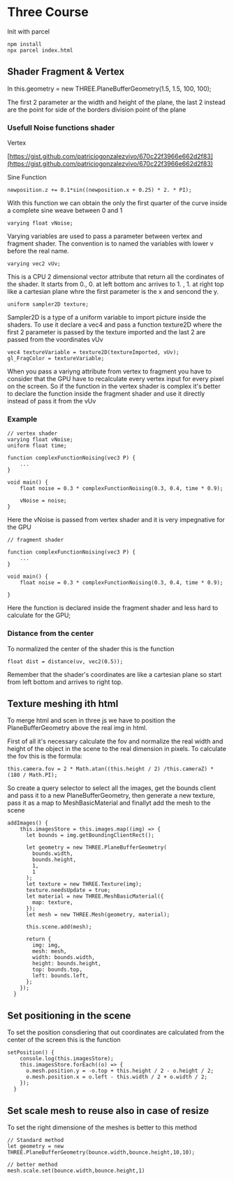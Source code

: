 

# Three Course

Init with parcel

```
npm install
npx parcel index.html
```

## Shader Fragment & Vertex

In this.geometry = new THREE.PlaneBufferGeometry(1.5, 1.5, 100, 100);

The first 2 parameter ar the width and height of the plane, the last 2 instead are the point for side of the borders division point of the plane

### Usefull Noise functions shader 

Vertex

[https://gist.github.com/patriciogonzalezvivo/670c22f3966e662d2f83](https://gist.github.com/patriciogonzalezvivo/670c22f3966e662d2f83)

Sine Function

```
newposition.z += 0.1*sin((newposition.x + 0.25) * 2. * PI);
```

With this function we can obtain the only the first quarter of the curve inside a complete sine weave between 0 and 1 

```
varying float vNoise;
```

Varying variables are used to pass a parameter between vertex and fragment shader. The convention is to named the variables with lower v before the real name.

```
varying vec2 vUv;
```

This is a CPU 2 dimensional vector attribute that return all the cordinates of the shader. It starts from 0., 0. at left bottom anc arrives to 1. , 1. at right top like a cartesian plane whre the first parameter is the x and sencond the y.  


```
uniform sampler2D texture;
```

Sampler2D is a type of a uniform variable to import picture inside the shaders. To use it declare a vec4 and pass a function texture2D where the first 2 parameter is passed by the texture imported and the last 2 are passed from the voordinates vUv

```
vec4 textureVariable = texture2D(textureImported, vUv);
gl_FragColor = textureVariable;
```

When you pass a variyng attribute from vertex to fragment you have to consider that the GPU have to recalculate every vertex input for every pixel on the screen. So if the function in the vertex shader is complex it's better to declare the function inside the fragment shader and use it directly instead of pass it from the vUv

### Example

```
// vertex shader
varying float vNoise;
uniform float time;

function complexFunctionNoising(vec3 P) {
    ...
}

void main() {
    float noise = 0.3 * complexFunctionNoising(0.3, 0.4, time * 0.9);
    
    vNoise = noise;
}
```

Here the vNoise is passed from vertex shader and it is very impegnative for the GPU

```
// fragment shader

function complexFunctionNoising(vec3 P) {
    ...
}

void main() {
    float noise = 0.3 * complexFunctionNoising(0.3, 0.4, time * 0.9);

}
```

Here the function is declared inside the fragment shader and less hard to calculate for the GPU;


### Distance from the center

To normalized the center of the shader this is the function

```
float dist = distance(uv, vec2(0.5));
```

Remember that the shader's coordinates are like a cartesian plane so start from left bottom and arrives to right top.


## Texture meshing ith html

To merge html and scen in three js we have to position the PlaneBufferGeometry above the real img in html.

First of all it's necessary calculate the fov and normalize the real width and height of the object in the scene to the real dimension in pixels. To calculate the fov this is the formula:

```
this.camera.fov = 2 * Math.atan((this.height / 2) /this.cameraZ) * (180 / Math.PI);
```


So create a query selector to select all the images, get the bounds client and pass it to a new PlaneBufferGeometry, then generate a new texture, pass it as a map to MeshBasicMaterial and finallyt add the mesh to the scene

```
addImages() {
    this.imagesStore = this.images.map((img) => {
      let bounds = img.getBoundingClientRect();

      let geometry = new THREE.PlaneBufferGeometry(
        bounds.width,
        bounds.height,
        1,
        1
      );
      let texture = new THREE.Texture(img);
      texture.needsUpdate = true;
      let material = new THREE.MeshBasicMaterial({
        map: texture,
      });
      let mesh = new THREE.Mesh(geometry, material);

      this.scene.add(mesh);

      return {
        img: img,
        mesh: mesh,
        width: bounds.width,
        height: bounds.height,
        top: bounds.top,
        left: bounds.left,
      };
    });
  }
```

## Set positioning in the scene

To set the position consdiering that out coordinates are calculated from the center of the screen this is the function 

```
setPosition() {
    console.log(this.imagesStore);
    this.imagesStore.forEach((o) => {
      o.mesh.position.y = -o.top + this.height / 2 - o.height / 2;
      o.mesh.position.x = o.left - this.width / 2 + o.width / 2;
    });
  }
```

## Set scale mesh to reuse also in case of resize

To set the right dimensione of the meshes is better to this method

```
// Standard method
let geometry = new THREE.PlaneBufferGeometry(bounce.width,bounce.height,10,10);

// better method
mesh.scale.set(bounce.width,bounce.height,1)
```



